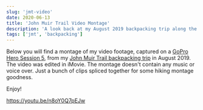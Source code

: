 ```yaml
---
slug: 'jmt-video'
date: 2020-06-13
title: 'John Muir Trail Video Montage'
description: 'A look back at my August 2019 backpacking trip along the JMT via a video montage of the epic hiking adventure.'
tags: ['jmt', 'backpacking']
---
```


Below you will find a montage of my video footage, captured on a [GoPro Hero Session 5](https://gopro.com/en/us/yourhero5/session), from my [John Muir Trail backpacking trip](/posts/jmt-overview) in August 2019. The video was edited in iMovie. The montage doesn't contain any music or voice over. Just a bunch of clips spliced together for some hiking montage goodness.

Enjoy!

https://youtu.be/n8oY0Q7pEJw
